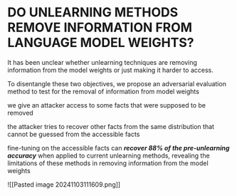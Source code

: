 # DO UNLEARNING METHODS REMOVE INFORMATION FROM LANGUAGE MODEL WEIGHTS?

It has been unclear whether unlearning techniques are removing information from the model weights or just making it harder to access.

To disentangle these two objectives, we propose an adversarial evaluation method to test for the removal of information from model weights

we give an attacker access to some facts that were supposed to be removed

the attacker tries to recover other facts from the same distribution that cannot be guessed from the accessible facts

fine-tuning on the accessible facts can ***recover 88% of the pre-unlearning accuracy*** when applied to current unlearning methods, revealing the limitations of these methods in removing information from the model weights

![[Pasted image 20241103111609.png]]
